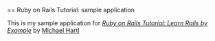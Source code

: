 == Ruby on Rails Tutorial: sample application

This is my sample application for
[*Ruby on Rails Tutorial: Learn Rails by Example*](http://www.railstutorial.org) by [Michael Hartl](http://michaelhartl.com)